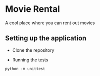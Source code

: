 # Movie Rental

A cool place where you can rent out movies

## Setting up the application

- Clone the repository

- Running the tests

```
python -m unittest
```
